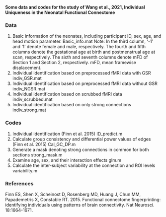 **Some data and codes for the study of Wang et al., 2021, Individual Uniqueness in the Neonatal Functional Connectome**

### Data
1.	Basic information of the neonates, including participant ID, sex, age, and head motion parameter.
Basic_info.mat
Note: In the third column, ‘-1’ and ‘1’ denote female and male, respectively. The fourth and fifth columns denote the gestational age at birth and postmenstrual age at scan, respectively. The sixth and seventh columns denote mFD of Section 1 and Section 2, respectively. mFD, mean framewise displacement.
2.	Individual identification based on preprocessed fMRI data with GSR
	   indiv_GSR.mat
3.	Individual identification based on preprocessed fMRI data without GSR
	   indiv_NGSR.mat
4.	Individual identification based on scrubbed fMRI data
	   indiv_scrubbed.mat
5.	Individual identification based on only strong connections
	   indiv_strong.mat 

### Codes
1.	Individual identification (Finn et al. 2015)
	   ID_predict.m
2.	Calculate group consistency and differential power values of edges (Finn et al. 2015)
	   Cal_GC_DP.m
3.	Generate a mask denoting strong connections in common for both sections
	   strong_mask.m
4.	Examine age, sex, and their interaction effects
	   glm.m
5.	Calculate the inter-subject variability at the connection and ROI levels
	   variability.m

### References

Finn ES, Shen X, Scheinost D, Rosenberg MD, Huang J, Chun MM, Papademetris X, Constable RT. 2015. Functional connectome fingerprinting: identifying individuals using patterns of brain connectivity. Nat Neurosci. 18:1664-1671.

